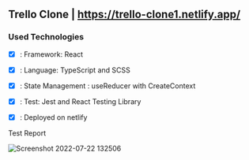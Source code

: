 ## Trello Clone | https://trello-clone1.netlify.app/

### Used Technologies

- [x] : Framework: React
- [x] : Language: TypeScript and SCSS
- [x] : State Management : useReducer with CreateContext
- [x] : Test: Jest and React Testing Library
- [x] : Deployed on netlify


Test Report

![Screenshot 2022-07-22 132506](https://user-images.githubusercontent.com/9366737/180394338-41c3c4a0-f1d4-45c2-834c-5f0445c5e71b.png)
